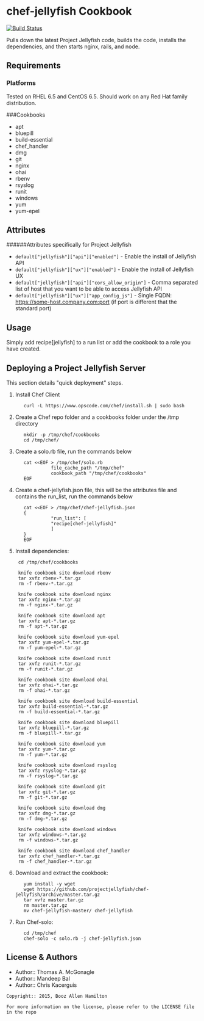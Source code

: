 chef-jellyfish Cookbook
=======================

[![Build Status](https://travis-ci.org/projectjellyfish/chef-jellyfish.svg?branch=master)](https://travis-ci.org/projectjellyfish/chef-jellyfish)

Pulls down the latest Project Jellyfish code, builds the code, installs the dependencies, and then starts nginx, rails, and node.

Requirements
------------
### Platforms
Tested on RHEL 6.5 and CentOS 6.5. Should work on any Red Hat family distribution.

###Cookbooks
 - apt
 - bluepill
 - build-essential
 - chef_handler
 - dmg
 - git
 - nginx
 - ohai
 - rbenv
 - rsyslog
 - runit
 - windows
 - yum
 - yum-epel


Attributes
----------
######Attributes specifically for Project Jellyfish
- `default["jellyfish"]["api"]["enabled"]` - Enable the install of Jellyfish API
- `default["jellyfish"]["ux"]["enabled"]` - Enable the install of Jellyfish UX
- `default["jellyfish"]["api"]["cors_allow_origin"]` - Comma separated list of host that you want to be able to access Jellyfish API
- `default["jellyfish"]["ux"]["app_config_js"]` - Single FQDN: https://some-host.company.com:port (if port is different that the standard port)

Usage
-----
Simply add recipe[jellyfish] to a run list or add the cookbook to a role you have created.


Deploying a Project Jellyfish Server
-----------

This section details "quick deployment" steps.

1. Install Chef Client


          curl -L https://www.opscode.com/chef/install.sh | sudo bash

2. Create a Chef repo folder and a cookbooks folder under the /tmp directory


          mkdir -p /tmp/chef/cookbooks
          cd /tmp/chef/

3. Create a solo.rb file, run the commands below



          cat <<EOF > /tmp/chef/solo.rb
                    file_cache_path "/tmp/chef"
                    cookbook_path "/tmp/chef/cookbooks"
          EOF



4. Create a chef-jellyfish.json file, this will be the attributes file and contains the run_list, run the commands below


          cat <<EOF > /tmp/chef/chef-jellyfish.json
          {
                    "run_list": [
                    "recipe[chef-jellyfish]"
                    ]
          }
          EOF

4. Install dependencies:

        cd /tmp/chef/cookbooks

        knife cookbook site download rbenv
        tar xvfz rbenv-*.tar.gz
        rm -f rbenv-*.tar.gz

        knife cookbook site download nginx
        tar xvfz nginx-*.tar.gz
        rm -f nginx-*.tar.gz

        knife cookbook site download apt
        tar xvfz apt-*.tar.gz
        rm -f apt-*.tar.gz

        knife cookbook site download yum-epel
        tar xvfz yum-epel-*.tar.gz
        rm -f yum-epel-*.tar.gz

        knife cookbook site download runit
        tar xvfz runit-*.tar.gz
        rm -f runit-*.tar.gz

        knife cookbook site download ohai
        tar xvfz ohai-*.tar.gz
        rm -f ohai-*.tar.gz

        knife cookbook site download build-essential
        tar xvfz build-essential-*.tar.gz
        rm -f build-essential-*.tar.gz

        knife cookbook site download bluepill
        tar xvfz bluepill-*.tar.gz
        rm -f bluepill-*.tar.gz

        knife cookbook site download yum
        tar xvfz yum-*.tar.gz
        rm -f yum-*.tar.gz

        knife cookbook site download rsyslog
        tar xvfz rsyslog-*.tar.gz
        rm -f rsyslog-*.tar.gz

        knife cookbook site download git
        tar xvfz git-*.tar.gz
        rm -f git-*.tar.gz

        knife cookbook site download dmg
        tar xvfz dmg-*.tar.gz
        rm -f dmg-*.tar.gz

        knife cookbook site download windows
        tar xvfz windows-*.tar.gz
        rm -f windows-*.tar.gz

        knife cookbook site download chef_handler
        tar xvfz chef_handler-*.tar.gz
        rm -f chef_handler-*.tar.gz

6. Download and extract the cookbook:

          yum install -y wget
          wget https://github.com/projectjellyfish/chef-jellyfish/archive/master.tar.gz
          tar xvfz master.tar.gz
          rm master.tar.gz
          mv chef-jellyfish-master/ chef-jellyfish

7. Run Chef-solo:

          cd /tmp/chef
          chef-solo -c solo.rb -j chef-jellyfish.json

License & Authors
-----------------
- Author:: Thomas A. McGonagle
- Author:: Mandeep Bal
- Author:: Chris Kacerguis

```text
Copyright:: 2015, Booz Allen Hamilton

For more information on the license, please refer to the LICENSE file in the repo
```
